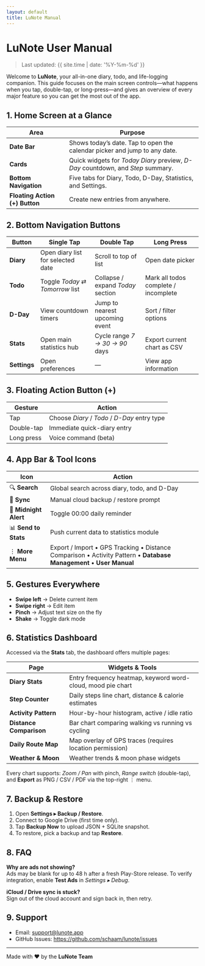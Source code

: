 ```yaml
---
layout: default
title: LuNote Manual
---
```


# LuNote User Manual

> Last updated: {{ site.time | date: '%Y-%m-%d' }}

Welcome to **LuNote**, your all-in-one diary, todo, and life-logging companion. This guide focuses on the main screen controls—what happens when you tap, double-tap, or long-press—and gives an overview of every major feature so you can get the most out of the app.

## 1. Home Screen at a Glance

| Area | Purpose |
|------|---------|
| **Date Bar** | Shows today’s date. Tap to open the calendar picker and jump to any date. |
| **Cards** | Quick widgets for *Today Diary* preview, *D-Day* countdown, and *Step* summary. |
| **Bottom Navigation** | Five tabs for Diary, Todo, D-Day, Statistics, and Settings. |
| **Floating Action (+) Button** | Create new entries from anywhere. |

## 2. Bottom Navigation Buttons

| Button | Single Tap | Double Tap | Long Press |
|--------|-----------|-----------|------------|
| **Diary** | Open diary list for selected date | Scroll to top of list | Open date picker |
| **Todo** | Toggle *Today* ⇄ *Tomorrow* list | Collapse / expand *Today* section | Mark all todos complete / incomplete |
| **D-Day** | View countdown timers | Jump to nearest upcoming event | Sort / filter options |
| **Stats** | Open main statistics hub | Cycle range *7 → 30 → 90* days | Export current chart as CSV |
| **Settings** | Open preferences | — | View app information |

## 3. Floating Action Button (+)

| Gesture | Action |
|---------|--------|
| Tap | Choose *Diary* / *Todo* / *D-Day* entry type |
| Double-tap | Immediate quick-diary entry |
| Long press | Voice command (beta) |

## 4. App Bar & Tool Icons

| Icon | Action |
|------|--------|
| 🔍 **Search** | Global search across diary, todo, and D-Day |
| 🔄 **Sync** | Manual cloud backup / restore prompt |
| 🔔 **Midnight Alert** | Toggle 00:00 daily reminder |
| 📊 **Send to Stats** | Push current data to statistics module |
| ⋮ **More Menu** | Export / Import • GPS Tracking • Distance Comparison • Activity Pattern • **Database Management** • **User Manual** |

## 5. Gestures Everywhere

- **Swipe left** → Delete current item
- **Swipe right** → Edit item
- **Pinch** → Adjust text size on the fly
- **Shake** → Toggle dark mode

## 6. Statistics Dashboard

Accessed via the **Stats** tab, the dashboard offers multiple pages:

| Page | Widgets & Tools |
|------|-----------------|
| **Diary Stats** | Entry frequency heatmap, keyword word-cloud, mood pie chart |
| **Step Counter** | Daily steps line chart, distance & calorie estimates |
| **Activity Pattern** | Hour-by-hour histogram, active / idle ratio |
| **Distance Comparison** | Bar chart comparing walking vs running vs cycling |
| **Daily Route Map** | Map overlay of GPS traces (requires location permission) |
| **Weather & Moon** | Weather trends & moon phase widgets |

Every chart supports: *Zoom / Pan* with pinch, *Range switch* (double-tap), and **Export** as PNG / CSV / PDF via the top-right ⋮ menu.

## 7. Backup & Restore

1. Open **Settings ▸ Backup / Restore**.
2. Connect to Google Drive (first time only).
3. Tap **Backup Now** to upload JSON + SQLite snapshot.
4. To restore, pick a backup and tap **Restore**.

## 8. FAQ

**Why are ads not showing?**  
Ads may be blank for up to 48 h after a fresh Play-Store release. To verify integration, enable **Test Ads** in *Settings ▸ Debug*.

**iCloud / Drive sync is stuck?**  
Sign out of the cloud account and sign back in, then retry.

## 9. Support

- Email: [support@lunote.app](mailto:support@lunote.app)
- GitHub Issues: <https://github.com/schaam/lunote/issues>

---
Made with ❤️ by the **LuNote Team** 